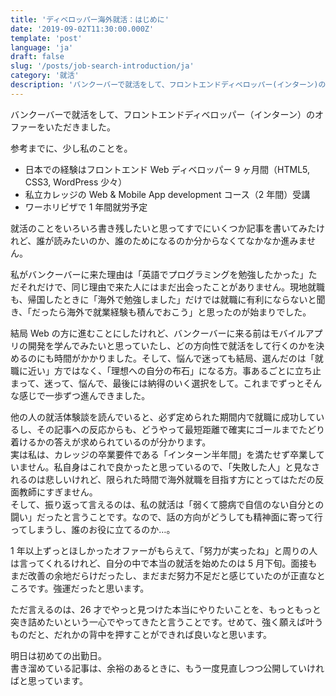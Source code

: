```yaml
---
title: 'ディベロッパー海外就活：はじめに'
date: '2019-09-02T11:30:00.000Z'
template: 'post'
language: 'ja'
draft: false
slug: '/posts/job-search-introduction/ja'
category: '就活'
description: 'バンクーバーで就活をして、フロントエンドディベロッパー(インターン)のオファーをいただきました。私の経験や人となりなど、前書きです。'
---
```


バンクーバーで就活をして、フロントエンドディベロッパー（インターン）のオファーをいただきました。

参考までに、少し私のことを。

- 日本での経験はフロントエンド Web ディベロッパー 9 ヶ月間（HTML5, CSS3, WordPress 少々）
- 私立カレッジの Web & Mobile App development コース（2 年間）受講
- ワーホリビザで 1 年間就労予定

就活のことをいろいろ書き残したいと思ってすでにいくつか記事を書いてみたけれど、誰が読みたいのか、誰のためになるのか分からなくてなかなか進みません。

私がバンクーバーに来た理由は「英語でプログラミングを勉強したかった」ただそれだけで、同じ理由で来た人にはまだ出会ったことがありません。現地就職も、帰国したときに「海外で勉強しました」だけでは就職に有利にならないと聞き、「だったら海外で就業経験も積んでおこう」と思ったのが始まりでした。

結局 Web の方に進むことにしたけれど、バンクーバーに来る前はモバイルアプリの開発を学んでみたいと思っていたし、どの方向性で就活をして行くのかを決めるのにも時間がかかりました。そして、悩んで迷っても結局、選んだのは「就職に近い」方ではなく、「理想への自分の布石」になる方。事あるごとに立ち止まって、迷って、悩んで、最後には納得のいく選択をして。これまでずっとそんな感じで一歩ずつ進んできました。

他の人の就活体験談を読んでいると、必ず定められた期間内で就職に成功しているし、その記事への反応からも、どうやって最短距離で確実にゴールまでたどり着けるかの答えが求められているのが分かります。<br/>
実は私は、カレッジの卒業要件である「インターン半年間」を満たせず卒業していません。私自身はこれで良かったと思っているので、「失敗した人」と見なされるのは悲しいけれど、限られた時間で海外就職を目指す方にとってはただの反面教師にすぎません。<br/>
そして、振り返って言えるのは、私の就活は「弱くて臆病で自信のない自分との闘い」だったと言うことです。なので、話の方向がどうしても精神面に寄って行ってしまうし、誰のお役に立てるのか…。

1 年以上ずっとほしかったオファーがもらえて、「努力が実ったね」と周りの人は言ってくれるけれど、自分の中で本当の就活を始めたのは 5 月下旬。面接もまだ改善の余地だらけだったし、まだまだ努力不足だと感じていたのが正直なところです。強運だったと思います。

ただ言えるのは、26 才でやっと見つけた本当にやりたいことを、もっともっと突き詰めたいという一心でやってきたと言うことです。せめて、強く願えば叶うものだと、だれかの背中を押すことができれば良いなと思います。

明日は初めての出勤日。<br/>
書き溜めている記事は、余裕のあるときに、もう一度見直しつつ公開していければと思っています。
